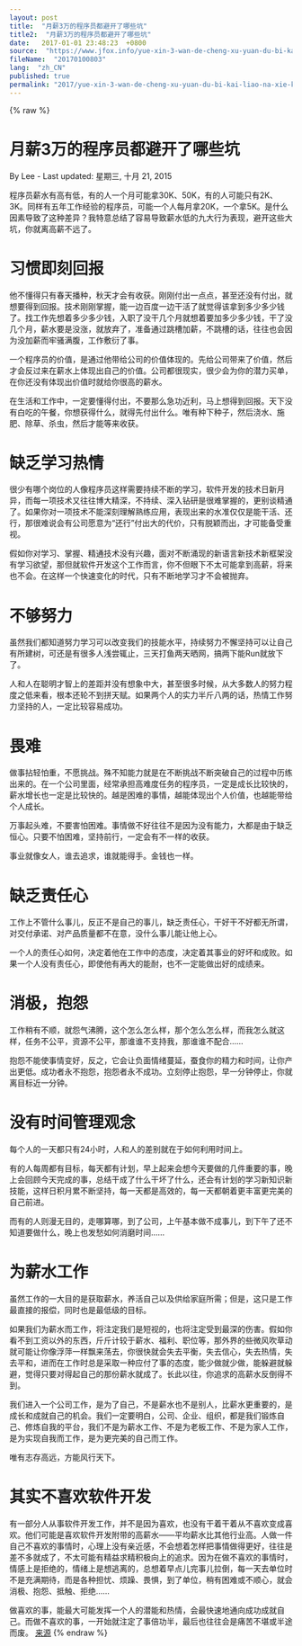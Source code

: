 ```yaml
---
layout: post
title:  "月薪3万的程序员都避开了哪些坑"
title2:  "月薪3万的程序员都避开了哪些坑"
date:   2017-01-01 23:48:23  +0800
source:  "https://www.jfox.info/yue-xin-3-wan-de-cheng-xu-yuan-du-bi-kai-liao-na-xie-kang.html"
fileName:  "20170100803"
lang:  "zh_CN"
published: true
permalink: "2017/yue-xin-3-wan-de-cheng-xu-yuan-du-bi-kai-liao-na-xie-kang.html"
---
```

{% raw %}
# 月薪3万的程序员都避开了哪些坑 

By Lee - Last updated: 星期三, 十月 21, 2015

程序员薪水有高有低，有的人一个月可能拿30K、50K，有的人可能只有2K、3K。同样有五年工作经验的程序员，可能一个人每月拿20K，一个拿5K。是什么因素导致了这种差异？我特意总结了容易导致薪水低的九大行为表现，避开这些大坑，你就离高薪不远了。

# 习惯即刻回报

他不懂得只有春天播种，秋天才会有收获。刚刚付出一点点，甚至还没有付出，就想要得到回报。技术刚刚掌握，能一边百度一边干活了就觉得该拿到多少多少钱了。找工作先想着多少多少钱，入职了没干几个月就想着要加多少多少钱，干了没几个月，薪水要是没涨，就放弃了，准备通过跳槽加薪，不跳槽的话，往往也会因为没加薪而牢骚满腹，工作敷衍了事。

一个程序员的价值，是通过他带给公司的价值体现的。先给公司带来了价值，然后才会反过来在薪水上体现出自己的价值。公司都很现实，很少会为你的潜力买单，在你还没有体现出价值时就给你很高的薪水。

在生活和工作中，一定要懂得付出，不要那么急功近利，马上想得到回报。天下没有白吃的午餐，你想获得什么，就得先付出什么。唯有种下种子，然后浇水、施肥、除草、杀虫，然后才能等来收获。

# 缺乏学习热情

很少有哪个岗位的人像程序员这样需要持续不断的学习，软件开发的技术日新月异，而每一项技术又往往博大精深，不持续、深入钻研是很难掌握的，更别谈精通了。如果你对一项技术不能深刻理解熟练应用，表现出来的水准仅仅是能干活、还行，那很难说会有公司愿意为“还行”付出大的代价，只有脱颖而出，才可能备受重视。

假如你对学习、掌握、精通技术没有兴趣，面对不断涌现的新语言新技术新框架没有学习欲望，那但就软件开发这个工作而言，你不但眼下不太可能拿到高薪，将来也不会。在这样一个快速变化的时代，只有不断地学习才不会被抛弃。

# 不够努力

虽然我们都知道努力学习可以改变我们的技能水平，持续努力不懈坚持可以让自己有所建树，可还是有很多人浅尝辄止，三天打鱼两天晒网，搞两下能Run就放下了。

人和人在聪明才智上的差距并没有想象中大，甚至很多时候，从大多数人的努力程度之低来看，根本还轮不到拼天赋。如果两个人的实力半斤八两的话，热情工作努力坚持的人，一定比较容易成功。

# 畏难

做事拈轻怕重，不愿挑战。殊不知能力就是在不断挑战不断突破自己的过程中历练出来的。在一个公司里面，经常承担高难度任务的程序员，一定是成长比较快的，薪水增长也一定是比较快的。越是困难的事情，越能体现出个人价值，也越能带给个人成长。

万事起头难，不要害怕困难。事情做不好往往不是因为没有能力，大都是由于缺乏恒心。只要不怕困难，坚持前行，一定会有不一样的收获。

事业就像女人，谁去追求，谁就能得手。金钱也一样。

# 缺乏责任心

工作上不管什么事儿，反正不是自己的事儿，缺乏责任心，干好干不好都无所谓，对交付承诺、对产品质量都不在意，没什么事儿能让他上心。

一个人的责任心如何，决定着他在工作中的态度，决定着其事业的好坏和成败。如果一个人没有责任心，即使他有再大的能耐，也不一定能做出好的成绩来。

# 消极，抱怨

工作稍有不顺，就怨气沸腾，这个怎么怎么样，那个怎么怎么样，而我怎么就这样，任务不公平，资源不公平，那谁谁不支持我，那谁谁不配合……

抱怨不能使事情变好，反之，它会让负面情绪蔓延，蚕食你的精力和时间，让你产出更低。成功者永不抱怨，抱怨者永不成功。立刻停止抱怨，早一分钟停止，你就离目标近一分钟。

# 没有时间管理观念

每个人的一天都只有24小时，人和人的差别就在于如何利用时间上。

有的人每周都有目标，每天都有计划，早上起来会想今天要做的几件重要的事，晚上会回顾今天完成的事，总结干成了什么干坏了什么，还会有计划的学习新知识新技能，这样日积月累不断坚持，每一天都是高效的，每一天都朝着更丰富更完美的自己前进。

而有的人则漫无目的，走哪算哪，到了公司，上午基本做不成事儿，到下午了还不知道要做什么，晚上也发愁如何消磨时间……

# 为薪水工作

虽然工作的一大目的是获取薪水，养活自己以及供给家庭所需；但是，这只是工作最直接的报偿，同时也是最低级的目标。

如果我们为薪水而工作，将注定我们是短视的，也将注定受到最深的伤害。假如你看不到工资以外的东西，斤斤计较于薪水、福利、职位等，那外界的些微风吹草动就可能让你像浮萍一样飘来荡去，你很快就会失去平衡，失去信心，失去热情，失去平和，进而在工作时总是采取一种应付了事的态度，能少做就少做，能躲避就躲避，觉得只要对得起自己的那份薪水就成了。长此以往，你追求的高薪水反倒得不到。

我们进入一个公司工作，是为了自己，不是薪水也不是别人，比薪水更重要的，是成长和成就自己的机会。我们一定要明白，公司、企业、组织，都是我们锻炼自己、修炼自我的平台，我们不是为薪水工作、不是为老板工作、不是为家人工作，是为实现自我而工作，是为更完美的自己而工作。

唯有志存高远，方能风行天下。

# 其实不喜欢软件开发

有一部分人从事软件开发工作，并不是因为喜欢，也没有干着干着从不喜欢变成喜欢。他们可能是喜欢软件开发附带的高薪水——平均薪水比其他行业高。人做一件自己不喜欢的事情时，心理上没有亲近感，不会想着怎样把事情做得更好，往往是差不多就成了，不太可能有精益求精积极向上的追求。因为在做不喜欢的事情时，情感上是拒绝的，情绪上是想逃离的，总想着早点儿完事儿拉倒，每一天去单位时不是充满期待，而是各种担忧、烦躁、畏惧，到了单位，稍有困难或不顺心，就会消极、抱怨、抵触、拒绝……

做喜欢的事，能最大可能发挥一个人的潜能和热情，会最快速地通向成功成就自己。而做不喜欢的事，一开始就注定了事倍功半，最后也往往会是痛苦不堪或半途而废。
[来源](https://www.jfox.info/go.php?url=http://blog.csdn.net/foruok/article/details/49245349)
{% endraw %}
